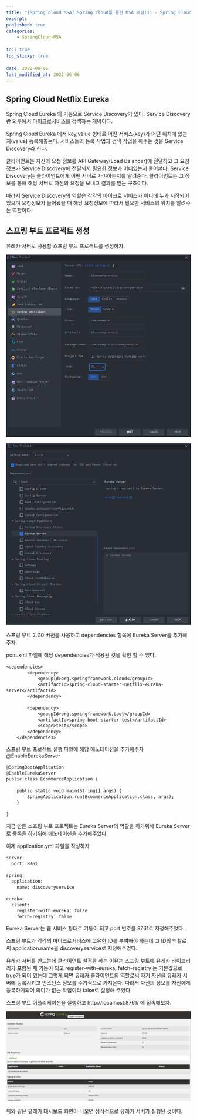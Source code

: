 ```yaml
---
title: "[Spring Cloud MSA] Spring Cloud를 통한 MSA 개발(1) - Spring Cloud Netflix Eureka"
excerpt:
published: true
categories:
    - SpringCloud-MSA

toc: true
toc_sticky: true

date: 2022-06-06
last_modified_at: 2022-06-06
---
```


## Spring Cloud Netflix Eureka

Spring Cloud Eureka 의 기능으로 Service Discovery가 있다. Service Discovery란 외부에서 마이크로서비스를 검색하는 개념이다.

Spring Cloud Eureka 에서 key,value 형태로 어떤 서비스(key)가 어떤 위치에 있는지(value) 등록해놓는다. 서비스들의 등록 작업과 검색 작업을 해주는 것을 Service Discovery라 한다.

클라이언트는 자신의 요청 정보를 API Gateway(Load Balancer)에 전달하고 그 요청정보가 Service Discovery에 전달되서 필요한 정보가 어디있는지 물어본다. Service Discovery는 클라이언트에게 어떤 서버로 가야하는지를 알려준다. 클라이언트는 그 정보를 통해 해당 서버로 자신의 요청을 보내고 결과를 받는 구조이다.

따라서 Service Discovery의 역할은 각각의 마이크로 서비스가 어디에 누가 저장되어 있으며 요청정보가 들어왔을 때 해당 요청정보에 따라서 필요한 서비스의 위치를 알려주는 역할이다.

## 스프링 부트 프로젝트 생성

유레카 서버로 사용할 스프링 부트 프로젝트를 생성하자.

![1](../../images/msa/1.PNG)

![1](../../images/msa/2.PNG)

스프링 부트 2.7.0 버전을 사용하고 dependencies 항목에 Eureka Server을 추가해주자.

pom.xml 파일에 해당 dependencies가 적용된 것을 확인 할 수 있다.

```
<dependencies>
        <dependency>
            <groupId>org.springframework.cloud</groupId>
            <artifactId>spring-cloud-starter-netflix-eureka-server</artifactId>
        </dependency>

        <dependency>
            <groupId>org.springframework.boot</groupId>
            <artifactId>spring-boot-starter-test</artifactId>
            <scope>test</scope>
        </dependency>
    </dependencies>
```

스프링 부트 프로젝트 실행 파일에 해당 애노테이션을 추가해주자
@EnableEurekaServer

```
@SpringBootApplication
@EnableEurekaServer
public class EcommerceApplication {

    public static void main(String[] args) {
        SpringApplication.run(EcommerceApplication.class, args);
    }

}
```

지금 만든 스프링 부트 프로젝트는 Eureka Server의 역할을 하기위해 Eureka Server로 등록을 하기위해 애노테이션을 추가해주었다.

이제 application.yml 파일을 작성하자

```
server:
  port: 8761

spring:
  application:
    name: discoveryservice

eureka:
  client:
    register-with-eureka: false
    fetch-registry: false
```

Eureka Server는 웹 서비스 형태로 기동이 되고 port 번호를 8761로 지정해주었다.

스프링 부트가 각각의 마이크로서비스에 고유한 ID를 부여해야 하는데 그 ID의 역할로써 application.name을 discoveryservice로 지정해주었다.

유레카 서버를 만드는데 클라이언트 설정을 하는 이유는 스프링 부트에 유레카 라이브러리가 포함된 채 기동이 되고 register-with-eureka, fetch-registry 는 기본값으로 true가 되어 있는데 그렇게 되면 유레카 클라이언트의 역할로써 자기 자신을 유레카 서버에 등록시키고 인스턴스 정보를 주기적으로 가져온다. 따라서 자신의 정보를 자신에게 등록하게되어 의미가 없는 작업이라 false로 설정해 주었다.

스프링 부트 어플리케이션을 실행하고 http://localhost:8761/ 에 접속해보자.

![1](../../images/msa/3.PNG)

위와 같은 유레카 대시보드 화면이 나오면 정삭적으로 유레카 서버가 실행된 것이다.

<script src="https://utteranc.es/client.js"
        repo="chojs23/comments"
        issue-term="pathname"
        theme="github-dark"
        crossorigin="anonymous"
        async>
</script>
